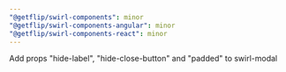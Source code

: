 ```yaml
---
"@getflip/swirl-components": minor
"@getflip/swirl-components-angular": minor
"@getflip/swirl-components-react": minor
---
```


Add props "hide-label", "hide-close-button" and "padded" to swirl-modal
